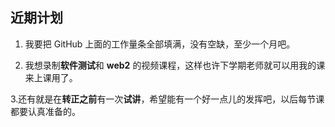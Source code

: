 ## 近期计划

1. 我要把 GitHub 上面的工作量条全部填满，没有空缺，至少一个月吧。

2. 我想录制**软件测试**和  **web2** 的视频课程，这样也许下学期老师就可以用我的课来上课用了。

3.还有就是在**转正之前**有一次**试讲**，希望能有一个好一点儿的发挥吧，以后每节课都要认真准备的。